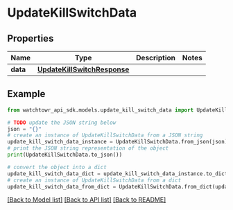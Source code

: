 # UpdateKillSwitchData


## Properties

Name | Type | Description | Notes
------------ | ------------- | ------------- | -------------
**data** | [**UpdateKillSwitchResponse**](UpdateKillSwitchResponse.md) |  | 

## Example

```python
from watchtowr_api_sdk.models.update_kill_switch_data import UpdateKillSwitchData

# TODO update the JSON string below
json = "{}"
# create an instance of UpdateKillSwitchData from a JSON string
update_kill_switch_data_instance = UpdateKillSwitchData.from_json(json)
# print the JSON string representation of the object
print(UpdateKillSwitchData.to_json())

# convert the object into a dict
update_kill_switch_data_dict = update_kill_switch_data_instance.to_dict()
# create an instance of UpdateKillSwitchData from a dict
update_kill_switch_data_from_dict = UpdateKillSwitchData.from_dict(update_kill_switch_data_dict)
```
[[Back to Model list]](../README.md#documentation-for-models) [[Back to API list]](../README.md#documentation-for-api-endpoints) [[Back to README]](../README.md)


